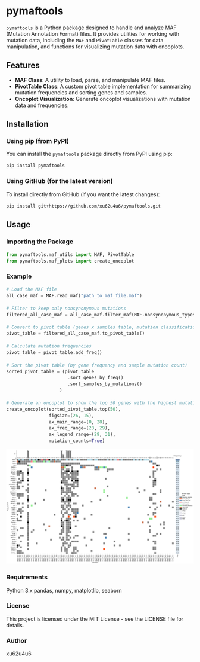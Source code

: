 
# pymaftools

`pymaftools` is a Python package designed to handle and analyze MAF (Mutation Annotation Format) files. It provides utilities for working with mutation data, including the `MAF` and `PivotTable` classes for data manipulation, and functions for visualizing mutation data with oncoplots.

## Features

- **MAF Class**: A utility to load, parse, and manipulate MAF files.
- **PivotTable Class**: A custom pivot table implementation for summarizing mutation frequencies and sorting genes and samples.
- **Oncoplot Visualization**: Generate oncoplot visualizations with mutation data and frequencies.

## Installation

### Using pip (from PyPI)
You can install the `pymaftools` package directly from PyPI using pip:

```bash
pip install pymaftools
```

### Using GitHub (for the latest version)
To install directly from GitHub (if you want the latest changes):

```bash
pip install git+https://github.com/xu62u4u6/pymaftools.git
```


## Usage

### Importing the Package

```python
from pymaftools.maf_utils import MAF, PivotTable
from pymaftools.maf_plots import create_oncoplot
```

### Example

```python
# Load the MAF file
all_case_maf = MAF.read_maf("path_to_maf_file.maf")

# Filter to keep only nonsynonymous mutations
filtered_all_case_maf = all_case_maf.filter_maf(MAF.nonsynonymous_types)

# Convert to pivot table (genes x samples table, mutation classification as values)
pivot_table = filtered_all_case_maf.to_pivot_table()

# Calculate mutation frequencies
pivot_table = pivot_table.add_freq()

# Sort the pivot table (by gene frequency and sample mutation count)
sorted_pivot_table = (pivot_table
                       .sort_genes_by_freq()  
                       .sort_samples_by_mutations()
                    )

# Generate an oncoplot to show the top 50 genes with the highest mutation frequencies
create_oncoplot(sorted_pivot_table.top(50), 
                figsize=(26, 15),
                ax_main_range=(0, 28), 
                ax_freq_range=(28, 29), 
                ax_legend_range=(29, 31),
                mutation_counts=True)

```
![image](img/DEMO.png)

### Requirements
Python 3.x
pandas, numpy, matplotlib, seaborn
### License
This project is licensed under the MIT License - see the LICENSE file for details.

### Author
xu62u4u6


